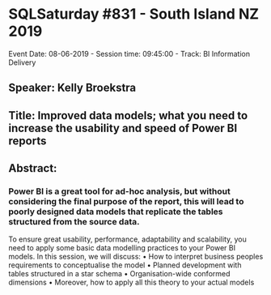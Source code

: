 # SQLSaturday #831 - South Island NZ 2019
Event Date: 08-06-2019 - Session time: 09:45:00 - Track: BI Information Delivery
## Speaker: Kelly Broekstra
## Title: Improved data models; what you need to increase the usability and speed of Power BI reports
## Abstract:
### Power BI is a great tool for ad-hoc analysis, but without considering the final purpose of the report, this will lead to poorly designed data models that replicate the tables structured from the source data. 
To ensure great usability, performance, adaptability and scalability, you need to apply some basic data modelling practices to your Power BI models. In this session, we will discuss:
•	How to interpret business peoples requirements to conceptualise the model
•	Planned development with tables structured in a star schema
•	Organisation-wide conformed dimensions
•	Moreover, how to apply all this theory to your actual models

